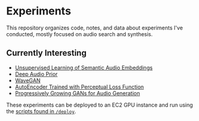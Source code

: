 # Experiments

This repository organizes code, notes, and data about experiments I've
conducted, mostly focused on audio search and synthesis.

## Currently Interesting
- [Unsupervised Learning of Semantic Audio Embeddings](unsupervised-semantic-audio-embeddings)
- [Deep Audio Prior](deep-audio-prior)
- [WaveGAN](wave-gan)
- [AutoEncoder Trained with Perceptual Loss Function](raw-sample-autoencoder)
- [Progressively Growing GANs for Audio Generation](growing-gan-audio)

These experiments can be deployed to an EC2 GPU instance and run using the
[scripts found in `/deploy`](deploy).